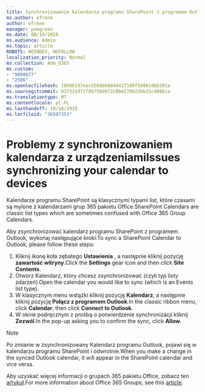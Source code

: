 ```yaml
---
title: Synchronizowanie kalendarza programu SharePoint z programem Outlook
ms.author: efrene
author: efrene
manager: pamgreen
ms.date: 08/14/2019
ms.audience: Admin
ms.topic: article
ROBOTS: NOINDEX, NOFOLLOW
localization_priority: Normal
ms.collection: Adm_O365
ms.custom:
- "9000677"
- "2586"
ms.openlocfilehash: 18606337eac550d6b68d442f109f599810bb391e
ms.sourcegitcommit: 037331d71f06750d972c0b6278b23bb15c4806ca
ms.translationtype: MT
ms.contentlocale: pl-PL
ms.lasthandoff: 10/18/2019
ms.locfileid: "36507353"
---
```

# <a name="issues-synchronizing-your-calendar-to-devices"></a><span data-ttu-id="1f0ba-102">Problemy z synchronizowaniem kalendarza z urządzeniami</span><span class="sxs-lookup"><span data-stu-id="1f0ba-102">Issues synchronizing your calendar to devices</span></span>

<span data-ttu-id="1f0ba-103">Kalendarze programu SharePoint są klasycznymi typami list, które czasami są mylone z kalendarzami grup 365 pakietu Office.</span><span class="sxs-lookup"><span data-stu-id="1f0ba-103">SharePoint Calendars are classic list types which are sometimes confused with Office 365 Group Calendars.</span></span>

<span data-ttu-id="1f0ba-104">Aby zsynchronizować kalendarz programu SharePoint z programem Outlook, wykonaj następujące kroki:</span><span class="sxs-lookup"><span data-stu-id="1f0ba-104">To sync a SharePoint Calendar to Outlook, please follow these steps:</span></span>

1. <span data-ttu-id="1f0ba-105">Kliknij ikonę koła zębatego **Ustawienia** , a następnie kliknij pozycję **zawartość witryny**.</span><span class="sxs-lookup"><span data-stu-id="1f0ba-105">Click the **Settings** gear icon and then click **Site Contents**.</span></span>
2. <span data-ttu-id="1f0ba-106">Otwórz Kalendarz, który chcesz zsynchronizować (czyli typ listy zdarzeń).</span><span class="sxs-lookup"><span data-stu-id="1f0ba-106">Open the calendar you would like to sync (which is an Events list type).</span></span>
3. <span data-ttu-id="1f0ba-107">W klasycznym menu wstążki kliknij pozycję **Kalendarz**, a następnie kliknij pozycję **Połącz z programem Outlook**.</span><span class="sxs-lookup"><span data-stu-id="1f0ba-107">In the classic ribbon menu, click **Calendar**, then click **Connect to Outlook**.</span></span>
4. <span data-ttu-id="1f0ba-108">W oknie podręcznym z prośbą o potwierdzenie synchronizacji kliknij **Zezwól**.</span><span class="sxs-lookup"><span data-stu-id="1f0ba-108">In the pop-up asking you to confirm the sync, click **Allow**.</span></span>

>[!Note]
> <span data-ttu-id="1f0ba-109">Po zmianie w zsynchronizowany Kalendarz programu Outlook, pojawi się w kalendarzu programu SharePoint i odwrotnie.</span><span class="sxs-lookup"><span data-stu-id="1f0ba-109">When you make a change in the synced Outlook calendar, it will appear in the SharePoint calendar and vice versa.</span></span>

<span data-ttu-id="1f0ba-110">Aby uzyskać więcej informacji o grupach 365 pakietu Office, zobacz ten [artykuł](https://support.office.com/article/Learn-about-Office-365-groups-b565caa1-5c40-40ef-9915-60fdb2d97fa2).</span><span class="sxs-lookup"><span data-stu-id="1f0ba-110">For more information about Office 365 Groups, see this [article](https://support.office.com/article/Learn-about-Office-365-groups-b565caa1-5c40-40ef-9915-60fdb2d97fa2).</span></span>
